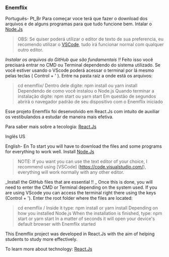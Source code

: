 ### Enemflix
Português- Pt_Br
Para começar voce terá que fazer o download dos arquivos e de alguns programas para que tudo funcione bem.
  Intalar o [Node.Js](https://nodejs.org/en/)
>OBS: Se quiser poderá utilizar o editor de texto de sua preferencia, eu recomendo utilizar o [VSCode](https://code.visualstudio.com/), tudo irá funcionar normal com qualquer outro editor.

_Instalar os arquivos do GitHub que são fundamentais !!_
Feito isso você precisará entrar no CMD ou Terminal dependendo do sistema utilizado.
Se você estiver usando o VScode poderá acessar o terminal por lá mesmo pelas teclas ( Control + ' ).
Entre na pasta raiz a onde está os arquivos:
>cd enemflix/
Dentro dele digite:
>npm install ou yarn install 
Dependendo de como você instalou o Node.js
Quando terminar a instalação digite:
>npm start ou yarn start
Em questão de segundos abrirá o navegador padrão de seu dispositivo com o Enemflix iniciado

Esse projeto Enemflix foi desenvolvido em React.Js com intuito de auxiliar os vestibulandos a estudar de maneira mais efetiva. 

Para saber mais sobre a tecologia:
  [React.Js](https://pt-br.reactjs.org/)
  
Inglês US
 
 English- En
To start you will have to download the files and some programs for everything to work well.
  Install [Node.Js](https://nodejs.org/en/)
> NOTE: If you want you can use the text editor of your choice, I recommend using [VSCode] (https://code.visualstudio.com/), everything will work normally with any other editor.

_Install the GitHub files that are essential !! _
Once this is done, you will need to enter the CMD or Terminal depending on the system used.
If you are using VScode you can access the terminal right there using the keys (Control + ').
Enter the root folder where the files are located:
> cd enemflix /
Inside it type:
> npm install or yarn install
Depending on how you installed Node.js
When the installation is finished, type:
> npm start or yarn start
In a matter of seconds it will open your device's default browser with Enemflix started

This Enemflix project was developed in React.Js with the aim of helping students to study more effectively.

To learn more about technology:
  [React.Js](https://pt-br.reactjs.org/)
